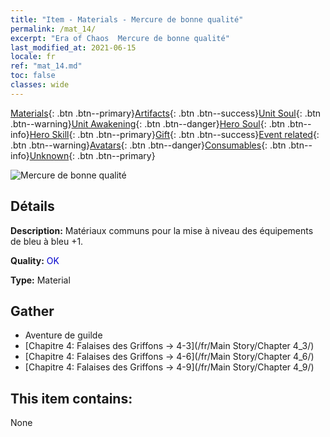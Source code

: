 ```yaml
---
title: "Item - Materials - Mercure de bonne qualité"
permalink: /mat_14/
excerpt: "Era of Chaos  Mercure de bonne qualité"
last_modified_at: 2021-06-15
locale: fr
ref: "mat_14.md"
toc: false
classes: wide
---
```

 [Materials](/ItemsFR/){: .btn .btn--primary}[Artifacts](/ItemsFR/Artifacts/){: .btn .btn--success}[Unit Soul](/ItemsFR/UnitSoul/){: .btn .btn--warning}[Unit Awakening](/ItemsFR/UnitAwakening/){: .btn .btn--danger}[Hero Soul](/ItemsFR/HeroSoul/){: .btn .btn--info}[Hero Skill](/ItemsFR/HeroSkill/){: .btn .btn--primary}[Gift](/ItemsFR/Gift/){: .btn .btn--success}[Event related](/ItemsFR/Events/){: .btn .btn--warning}[Avatars](/ItemsFR/Avatars/){: .btn .btn--danger}[Consumables](/ItemsFR/Consumables/){: .btn .btn--info}[Unknown](/ItemsFR/Unknown/){: .btn .btn--primary}

 ![Mercure de bonne qualité](/images/t/i_cailiao_shuiyin1.png)

## Détails
 **Description:** Matériaux communs pour la mise à niveau des équipements de bleu à bleu +1.

 **Quality:** <span style="color: #0000CD">OK</span>

 **Type:** Material

## Gather

*    Aventure de guilde 
*    [Chapitre 4: Falaises des Griffons -> 4-3](/fr/Main Story/Chapter 4_3/) 
*    [Chapitre 4: Falaises des Griffons -> 4-6](/fr/Main Story/Chapter 4_6/) 
*    [Chapitre 4: Falaises des Griffons -> 4-9](/fr/Main Story/Chapter 4_9/) 

## This item contains:

  None

